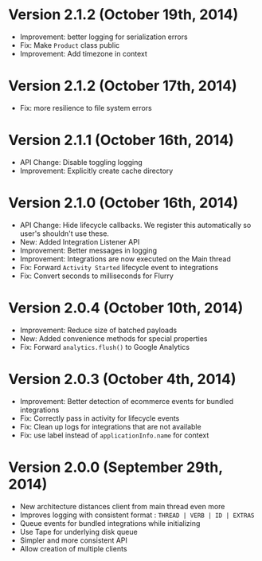 Version 2.1.2 (October 19th, 2014)
====================================
* Improvement: better logging for serialization errors
* Fix: Make `Product` class public
* Improvement: Add timezone in context

Version 2.1.2 (October 17th, 2014)
====================================
* Fix: more resilience to file system errors

Version 2.1.1 (October 16th, 2014)
====================================
* API Change: Disable toggling logging
* Improvement: Explicitly create cache directory

Version 2.1.0 (October 16th, 2014)
====================================
* API Change: Hide lifecycle callbacks. We register this automatically so user's shouldn't use these.
* New: Added Integration Listener API
* Improvement: Better messages in logging
* Improvement: Integrations are now executed on the Main thread
* Fix: Forward `Activity Started` lifecycle event to integrations
* Fix: Convert seconds to milliseconds for Flurry

Version 2.0.4 (October 10th, 2014)
====================================
* Improvement: Reduce size of batched payloads
* New: Added convenience methods for special properties
* Fix: Forward `analytics.flush()` to Google Analytics

Version 2.0.3 (October 4th, 2014)
====================================
* Improvement: Better detection of ecommerce events for bundled integrations
* Fix: Correctly pass in activity for lifecycle events
* Fix: Clean up logs for integrations that are not available
* Fix: use label instead of `applicationInfo.name` for context

Version 2.0.0 (September 29th, 2014)
====================================

* New architecture distances client from main thread even more
* Improves logging with consistent format : `THREAD | VERB | ID | EXTRAS`
* Queue events for bundled integrations while initializing
* Use Tape for underlying disk queue
* Simpler and more consistent API
* Allow creation of multiple clients